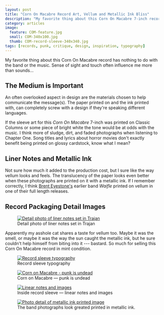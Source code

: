 ```yaml
---
layout: post
title: "Corn On Macabre Record Art, Vellum and Metallic Ink Bliss"
description: "My favorite thing about this Corn On Macabre 7-inch record is the use of vellum and metallic inks in the sleeve."
category: articles
image: 
  feature: COM-feature.jpg
  small: COM-340x100.jpg
  thumb: COM-record-sleeve-340x340.jpg
tags: [records, punk, critique, design, inspiration, typography]
---
```


My favorite thing about this Corn On Macabre record has nothing to do with the band or the music. Sense of sight and touch often influence me more than sounds...

## The Medium is Important

An often overlooked aspect in design are the materials chosen to help communicate the message(s). The paper printed on and the ink printed with, can completely screw with a design if they're speaking different languages.

If the sleeve art for this *Corn On Macabre* 7-inch was printed on Classic Columns or some piece of bright white the tone would be at odds with the music. I think more of sludge, dirt, and faded photographs when listening to Chapter One. Song titles and lyrics about horror movies don't exactly benefit being printed on glossy cardstock, know what I mean?

## Liner Notes and Metallic Ink

Not sure how much it added to the production cost, but I sure like the way vellum looks and feels. The translucency of the paper looks even better when these photographs are printed on it with a metallic ink. If I remember correctly, I think [Brent Eyestone's](http://www.discogs.com/artist/Brent+Eyestone) earlier band *Waifle* printed on vellum in one of their full length releases.

## Record Packaging Detail Images

<figure>
	<a href="{{ site.url }}/images/COM-metallic-ink-trajan.jpg" class="fancybox" rel="gallery" title="Everyone's favorite movie poster typeface, Trajan."><img src="{{ site.url }}/images/COM-metallic-ink-trajan-620x197.jpg" alt="Detail photo of liner notes set in Trajan" /></a>
	<figcaption>Detail photo of liner notes set in Trajan</figcaption>
</figure>

Apparently my asshole cat shares a taste for vellum too. Maybe it was the smell, or maybe it was the way the sun caught the metallic ink, but he sure couldn't help himself from biting into it --- bastard. So much for selling this Corn On Macabre record in mint condition.

<figure>
	<a href="{{ site.url }}/images/COM-record-sleeve-typography.jpg" title="Trajan is overused for a reason &#8212; it looks pretty good here, even if there are a few widows."><img src="{{ site.url }}/images/COM-record-sleeve-typography-300.jpg" alt="Record sleeve typography" /></a>
	<figcaption>Record sleeve typography</figcaption>
</figure>

<figure>
	<a href="{{ site.url }}/images/COM-punk-is-undead.jpg" title="Look, more Trajan. Suppose it was choosen to tie together horror themes in the songs with typography usually associated with horror film posters."><img src="{{ site.url }}/images/COM-punk-is-undead-300.jpg" alt="Corn on Macabre - punk is undead" /></a>
	<figcaption>Corn on Macabre &#8212; punk is undead</figcaption>
</figure>

<figure>
	<a href="{{ site.url }}/images/COM-record-sleeve.jpg" title="Less is more. Printed in only two colors really benefits this piece."><img src="{{ site.url }}/images/COM-record-sleeve-300.jpg" alt="Linear notes and images" /></a>
	<figcaption>Inside record sleeve &#8212; linear notes and images</figcaption>
</figure>

<figure>
    <a href="{{ site.url }}/images/COM-metallic-ink-image.jpg" title="Photographs printed on vellum with metallic ink"><img src="{{ site.url }}/images/COM-metallic-ink-image-300.jpg" alt="Photo detail of metallic ink printed image" /></a>
	<figcaption>The band photographs look greated printed in metallic ink.</figcaption>
</figure>